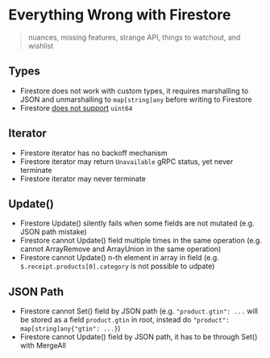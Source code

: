 # Everything Wrong with Firestore

> nuances, missing features, strange API, things to watchout, and wishlist

## Types

- Firestore does not work with custom types, it requires marshalling to JSON and unmarshalling to `map[string]any` before writing to Firestore
- Firestore [does not support](https://cloud.google.com/go/docs/reference/cloud.google.com/go/firestore/latest#cloud_google_com_go_firestore_DocumentRef_Create) `uint64`

## Iterator

- Firestore iterator has no backoff mechanism
- Firestore iterator may return `Unavailable` gRPC status, yet never terminate
- Firestore iterator may never terminate

## Update()

- Firestore Update() silently fails when some fields are not mutated (e.g. JSON path mistake)
- Firestore cannot Update() field multiple times in the same operation (e.g. cannot ArrayRemove and ArrayUnion in the same operation)
- Firestore cannot Update() n-th element in array in field (e.g. `$.receipt.products[0].category` is not possible to udpate)

## JSON Path

- Firestore cannot Set() field by JSON path (e.g. `"product.gtin": ...` will be stored as a field `product.gtin` in root, instead do `"product": map[string]any{"gtin": ...}`)
- Firestore cannot Update() field by JSON path, it has to be through Set() with MergeAll
